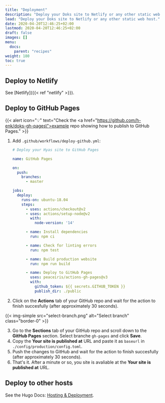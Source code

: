 ```yaml
---
title: "Deployment"
description: "Deploy your Doks site to Netlify or any other static web host."
lead: "Deploy your Doks site to Netlify or any other static web host."
date: 2020-04-20T12:46:25+02:00
lastmod: 2020-04-20T12:46:25+02:00
draft: false
images: []
menu:
  docs:
    parent: "recipes"
weight: 180
toc: true
---
```


## Deploy to Netlify

See [Netlify]({{< ref "netlify" >}}).

## Deploy to GitHub Pages

{{< alert icon="💡" text="Check the <a href=\"https://github.com/h-enk/doks-gh-pages\">example repo</a> showing how to publish to GitHub Pages." >}}

1. Add `.github/workflows/deploy-github.yml`:

    ```yml
    # Deploy your Hyas site to GitHub Pages

    name: GitHub Pages

    on:
      push:
        branches:
          - master

    jobs:
      deploy:
        runs-on: ubuntu-18.04
        steps:
          - uses: actions/checkout@v2
          - uses: actions/setup-node@v2
            with:
              node-version: '14'

          - name: Install dependencies
            run: npm ci

          - name: Check for linting errors
            run: npm test

          - name: Build production website
            run: npm run build

          - name: Deploy to GitHub Pages
            uses: peaceiris/actions-gh-pages@v3
            with:
              github_token: ${{ secrets.GITHUB_TOKEN }}
              publish_dir: ./public
    ```
2. Click on the __Actions__ tab of your GitHub repo and wait for the action to finish succesfully (after approximately 30 seconds).

{{< img-simple src="select-branch.png" alt="Select branch" class="border-0" >}}

3. Go to the __Sections__ tab of your GitHub repo and scroll down to the __GitHub Pages__ section. Select branche `gh-pages` and click __Save__.
4. Copy the __Your site is published at__ URL and paste it as `baseurl` in `./config/production/config.toml`.
5. Push the changes to GitHub and wait for the action to finish succesfully (after approximately 30 seconds).
6. That's it. After a minute or so, you site is avaliable at the __Your site is published at__ URL.


## Deploy to other hosts

See the Hugo Docs: [Hosting & Deployment](https://gohugo.io/hosting-and-deployment/).
